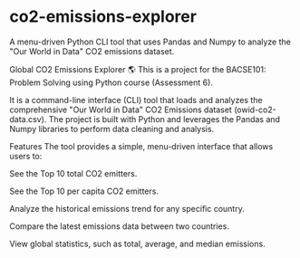 # co2-emissions-explorer
A menu-driven Python CLI tool that uses Pandas and Numpy to analyze the "Our World in Data" CO2 emissions dataset.

Global CO2 Emissions Explorer 🌎
This is a project for the BACSE101: Problem Solving using Python course (Assessment 6).

It is a command-line interface (CLI) tool that loads and analyzes the comprehensive "Our World in Data" CO2 Emissions dataset (owid-co2-data.csv). The project is built with Python and leverages the Pandas and Numpy libraries to perform data cleaning and analysis.

Features
The tool provides a simple, menu-driven interface that allows users to:

See the Top 10 total CO2 emitters.

See the Top 10 per capita CO2 emitters.

Analyze the historical emissions trend for any specific country.

Compare the latest emissions data between two countries.

View global statistics, such as total, average, and median emissions.
